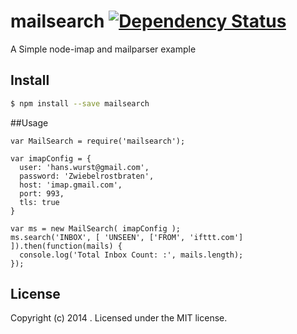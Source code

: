 # mailsearch  [![Dependency Status][daviddm-url]][daviddm-image]


A Simple node-imap and mailparser example

## Install

```bash
$ npm install --save mailsearch
```

##Usage

    var MailSearch = require('mailsearch');

    var imapConfig = {
      user: 'hans.wurst@gmail.com',
      password: 'Zwiebelrostbraten',
      host: 'imap.gmail.com',
      port: 993,
      tls: true
    }

    var ms = new MailSearch( imapConfig );
    ms.search('INBOX', [ 'UNSEEN', ['FROM', 'ifttt.com'] ]).then(function(mails) {
      console.log('Total Inbox Count: :', mails.length);
    });


## License
Copyright (c) 2014 . Licensed under the MIT license.

[daviddm-url]: https://david-dm.org/youngmountain/mailsearch.png?theme=shields.io
[daviddm-image]: https://david-dm.org/youngmountain/mailsearch

